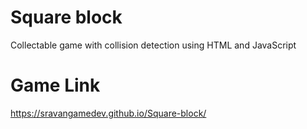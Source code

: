 # Square block
Collectable game with collision detection using HTML and JavaScript

# Game Link
https://sravangamedev.github.io/Square-block/
